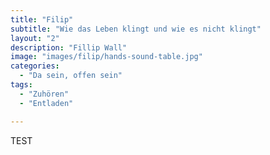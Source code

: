 ```yaml
---
title: "Filip"
subtitle: "Wie das Leben klingt und wie es nicht klingt"
layout: "2"
description: "Fillip Wall"
image: "images/filip/hands-sound-table.jpg"
categories: 
  - "Da sein, offen sein"
tags:
  - "Zuhören"
  - "Entladen"

---
```

TEST
